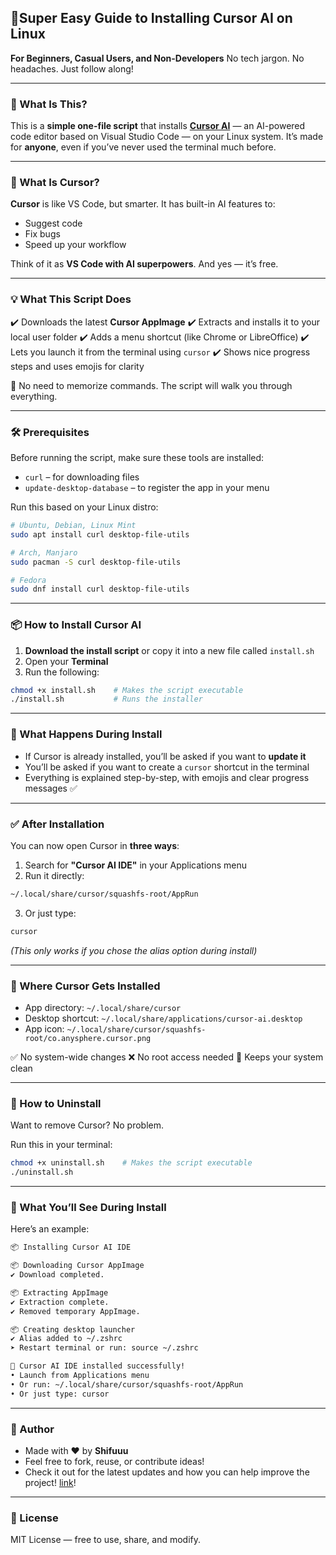 ## 📘Super Easy Guide to Installing Cursor AI on Linux

**For Beginners, Casual Users, and Non-Developers**
No tech jargon. No headaches. Just follow along!

---

### 🚀 What Is This?

This is a **simple one-file script** that installs [**Cursor AI**](https://cursor.so) — an AI-powered code editor based on Visual Studio Code — on your Linux system.
It’s made for **anyone**, even if you’ve never used the terminal much before.

---

### 🧠 What Is Cursor?

**Cursor** is like VS Code, but smarter. It has built-in AI features to:

* Suggest code
* Fix bugs
* Speed up your workflow

Think of it as **VS Code with AI superpowers**. And yes — it’s free.

---

### 💡 What This Script Does

✔️ Downloads the latest **Cursor AppImage**
✔️ Extracts and installs it to your local user folder
✔️ Adds a menu shortcut (like Chrome or LibreOffice)
✔️ Lets you launch it from the terminal using `cursor`
✔️ Shows nice progress steps and uses emojis for clarity

🧘 No need to memorize commands. The script will walk you through everything.

---

### 🛠️ Prerequisites

Before running the script, make sure these tools are installed:

* `curl` – for downloading files
* `update-desktop-database` – to register the app in your menu

Run this based on your Linux distro:

```bash
# Ubuntu, Debian, Linux Mint
sudo apt install curl desktop-file-utils

# Arch, Manjaro
sudo pacman -S curl desktop-file-utils

# Fedora
sudo dnf install curl desktop-file-utils
```

---

### 📦 How to Install Cursor AI

1. **Download the install script** or copy it into a new file called `install.sh`
2. Open your **Terminal**
3. Run the following:

```bash
chmod +x install.sh    # Makes the script executable
./install.sh           # Runs the installer
```

---

### 💬 What Happens During Install

* If Cursor is already installed, you’ll be asked if you want to **update it**
* You’ll be asked if you want to create a `cursor` shortcut in the terminal
* Everything is explained step-by-step, with emojis and clear progress messages ✅

---

### ✅ After Installation

You can now open Cursor in **three ways**:

1. Search for **"Cursor AI IDE"** in your Applications menu
2. Run it directly:

```bash
~/.local/share/cursor/squashfs-root/AppRun
```

3. Or just type:

```bash
cursor
```

*(This only works if you chose the alias option during install)*

---

### 📁 Where Cursor Gets Installed

* App directory: `~/.local/share/cursor`
* Desktop shortcut: `~/.local/share/applications/cursor-ai.desktop`
* App icon: `~/.local/share/cursor/squashfs-root/co.anysphere.cursor.png`

✅ No system-wide changes
❌ No root access needed
🧼 Keeps your system clean

---

### 🧹 How to Uninstall

Want to remove Cursor? No problem.

Run this in your terminal:

```bash
chmod +x uninstall.sh    # Makes the script executable
./uninstall.sh 
```

---

### 👀 What You’ll See During Install

Here’s an example:

```bash
📦 Installing Cursor AI IDE

📦 Downloading Cursor AppImage
✔ Download completed.

📦 Extracting AppImage
✔ Extraction complete.
✔ Removed temporary AppImage.

📦 Creating desktop launcher
✔ Alias added to ~/.zshrc
➤ Restart terminal or run: source ~/.zshrc

🎉 Cursor AI IDE installed successfully!
• Launch from Applications menu
• Or run: ~/.local/share/cursor/squashfs-root/AppRun
• Or just type: cursor
```

---

### 👤 Author

* Made with ❤️ by **Shifuuu**
* Feel free to fork, reuse, or contribute ideas!
* Check it out for the latest updates and how you can help improve the project! [link](https://github.com/Shifuuu31/cursor_installer)!

---



### 📄 License

MIT License — free to use, share, and modify.

